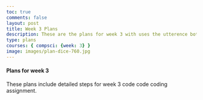 ```yaml
---
toc: true
comments: false
layout: post
title: Week 3 Plans
description: These are the plans for week 3 with uses the utterence bot
type: plans
courses: { compsci: {week: 3} }
image: images/plan-dice-760.jpg
---
```



#### Plans for week 3
These plans include detailed steps for week 3 code code coding assignment.


<script src="https://utteranc.es/client.js"
    repo="srivaidyas/student2.0"
    issue-term="pathname"
    label="comments"
    theme="github-light"
    crossorigin="anonymous"
    async>
</script>


